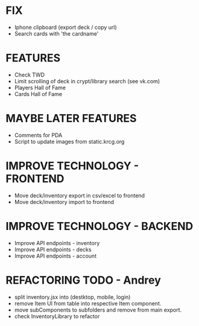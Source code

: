 # FIX
- Iphone clipboard (export deck / copy url)
- Search cards with 'the cardname'

# FEATURES
- Check TWD
- Limit scrolling of deck in crypt/library search (see vk.com)
- Players Hall of Fame
- Cards Hall of Fame

# MAYBE LATER FEATURES
- Comments for PDA
- Script to update images from static.krcg.org

# IMPROVE TECHNOLOGY - FRONTEND
- Move deck/inventory export in csv/excel to frontend
- Move deck/inventory import to frontend

# IMPROVE TECHNOLOGY - BACKEND
- Improve API endpoints - inventory
- Improve API endpoints - decks
- Improve API endpoints - account

# REFACTORING TODO - Andrey
- split inventory.jsx into (destktop, mobile, login)
- remove Item UI from table into respective Item component.
- move subComponents to subfolders and remove from main export.
- check InventoryLibrary to refactor
